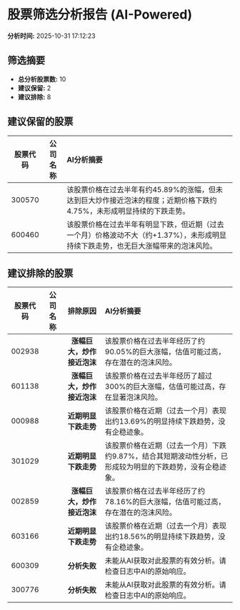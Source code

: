 # 股票筛选分析报告 (AI-Powered)

**分析时间:** 2025-10-31 17:12:23

## 筛选摘要

- **总分析股票数:** 10
- **建议保留:** 2
- **建议排除:** 8

## 建议保留的股票

| 股票代码 | 公司名称 | AI分析摘要 |
|:---:|:---:|:---|
| 300570 |  | 该股票价格在过去半年有约45.89%的涨幅，但未达到巨大炒作接近泡沫的程度；近期价格下跌约4.75%，未形成明显持续的下跌走势。 |
| 600460 |  | 该股票价格在过去半年有明显下跌，但近期（过去一个月）价格波动不大（约+1.37%），未形成明显持续下跌走势，也无巨大涨幅带来的泡沫风险。 |

## 建议排除的股票

| 股票代码 | 公司名称 | 排除原因 | AI分析摘要 |
|:---:|:---:|:---:|:---|
| 002938 |  | **涨幅巨大，炒作接近泡沫** | 该股票价格在过去半年经历了约90.05%的巨大涨幅，估值可能过高，存在潜在的泡沫风险。 |
| 601138 |  | **涨幅巨大，炒作接近泡沫** | 该股票价格在过去半年经历了超过300%的巨大涨幅，估值可能过高，存在显著泡沫风险。 |
| 000988 |  | **近期明显下跌走势** | 该股票价格在近期（过去一个月）表现出约13.69%的明显持续下跌趋势，没有企稳迹象。 |
| 301029 |  | **近期明显下跌走势** | 该股票价格在近期（过去一个月）下跌约9.87%，结合其短期波动性分析，已形成较为明显的下跌趋势，没有企稳迹象。 |
| 002859 |  | **涨幅巨大，炒作接近泡沫** | 该股票价格在过去半年经历了约78.16%的巨大涨幅，估值可能过高，存在潜在的泡沫风险。 |
| 603166 |  | **近期明显下跌走势** | 该股票价格在近期（过去一个月）表现出约18.56%的明显持续下跌趋势，没有企稳迹象。 |
| 600309 |  | **分析失败** | 未能从AI获取对此股票的有效分析。请检查日志中AI的原始响应。 |
| 300776 |  | **分析失败** | 未能从AI获取对此股票的有效分析。请检查日志中AI的原始响应。 |
